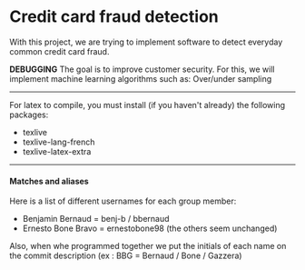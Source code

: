 # Credit card fraud detection

With this project, we are trying to implement software to detect everyday common credit card fraud.

**DEBUGGING** The goal is to improve customer security. For this, we will implement machine learning algorithms such as:
Over/under sampling

***

For latex to compile, you must install (if you haven't already) the following packages:
- texlive
- texlive-lang-french
- texlive-latex-extra

***

#### Matches and aliases

Here is a list of different usernames for each group member:
- Benjamin Bernaud = benj-b / bbernaud
- Ernesto Bone Bravo = ernestobone98
(the others seem unchanged)

Also, when whe programmed together we put the initials of each name on the commit description (ex : BBG = Bernaud / Bone / Gazzera)
